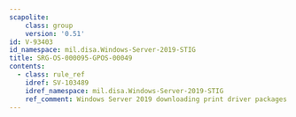 ```yaml
---
scapolite:
    class: group
    version: '0.51'
id: V-93403
id_namespace: mil.disa.Windows-Server-2019-STIG
title: SRG-OS-000095-GPOS-00049
contents:
  - class: rule_ref
    idref: SV-103489
    idref_namespace: mil.disa.Windows-Server-2019-STIG
    ref_comment: Windows Server 2019 downloading print driver packages over  ...
---
```


